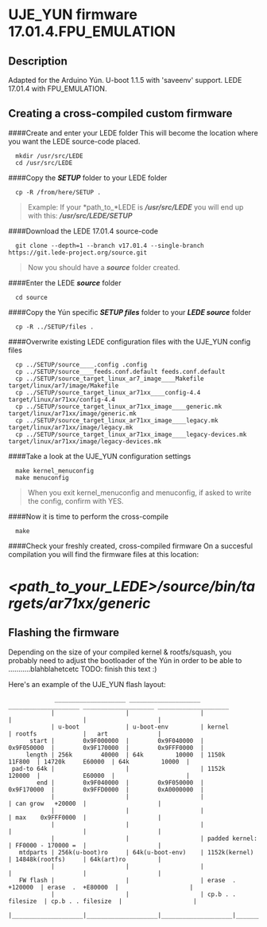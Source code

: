 # UJE_YUN firmware 17.01.4.FPU_EMULATION

## Description

Adapted for the Arduino Yún.
U-boot 1.1.5 with 'saveenv' support.
LEDE 17.01.4 with FPU_EMULATION.


## Creating a cross-compiled custom firmware

####Create and enter your LEDE folder
This will become the location where you want the LEDE source-code placed.
```
  mkdir /usr/src/LEDE
  cd /usr/src/LEDE
```


####Copy the ***SETUP*** folder to your LEDE folder
```
  cp -R /from/here/SETUP .
```
>  Example: If your *path_to_*LEDE is ***/usr/src/LEDE***
>           you will end up with this: ***/usr/src/LEDE/SETUP***


####Download the LEDE 17.01.4 source-code
```
  git clone --depth=1 --branch v17.01.4 --single-branch https://git.lede-project.org/source.git
```
>  Now you should have a ***source*** folder created.


####Enter the LEDE ***source*** folder
```
  cd source
```


####Copy the Yún specific ***SETUP files*** folder to your ***LEDE source*** folder
```
  cp -R ../SETUP/files .
```


####Overwrite existing LEDE configuration files with the UJE_YUN config files
```
  cp ../SETUP/source____.config .config
  cp ../SETUP/source____feeds.conf.default feeds.conf.default
  cp ../SETUP/source_target_linux_ar7_image____Makefile target/linux/ar7/image/Makefile
  cp ../SETUP/source_target_linux_ar71xx____config-4.4 target/linux/ar71xx/config-4.4
  cp ../SETUP/source_target_linux_ar71xx_image____generic.mk target/linux/ar71xx/image/generic.mk
  cp ../SETUP/source_target_linux_ar71xx_image____legacy.mk target/linux/ar71xx/image/legacy.mk
  cp ../SETUP/source_target_linux_ar71xx_image____legacy-devices.mk target/linux/ar71xx/image/legacy-devices.mk
```


####Take a look at the UJE_YUN configuration settings
```
  make kernel_menuconfig
  make menuconfig
```
>  When you exit kernel_menuconfig and menuconfig,
>  if asked to write the config, confirm with YES.


####Now it is time to perform the cross-compile
```
  make
```


####Check your freshly created, cross-compiled firmware
On a succesful compilation you will find the firmware files at this location:
#  ***<path_to_your_LEDE>/source/bin/targets/ar71xx/generic***


## Flashing the firmware

Depending on the size of your compiled kernel & rootfs/squash,
you probably need to adjust the bootloader of the Yún
in order to be able to   ...........blahblahetcetc
    TODO:  finish this text :)
  
  
Here's an example of the UJE_YUN flash layout:
```
             ____________________ ____________________ ____________________ ____________________ ____________________ 
            |                    |                    |                    |                    |                    |
            | u-boot             | u-boot-env         | kernel             | rootfs             |   art              |
      start |        0x9F000000  |        0x9F040000  |        0x9F050000  |        0x9F170000  |        0x9FFF0000  |
     length | 256k        40000  | 64k         10000  | 1150k      11F800  | 14720k     E60000  | 64k         10000  |
 pad-to 64k |                    |                    | 1152k      120000  |            E60000  |                    |
        end |        0x9F040000  |        0x9F050000  |        0x9F170000  |        0x9FFD0000  |        0xA0000000  |
            |                    |                    |                    | can grow   +20000  |                    |
            |                    |                    |                    | max    0x9FFF0000  |                    |
            |                    |                    |                    |                    |                    |
            |                    |                    | padded kernel:     | FF0000 - 170000 =  |                    |
   mtdparts | 256k(u-boot)ro     | 64k(u-boot-env)    | 1152k(kernel)      | 14848k(rootfs)     | 64k(art)ro         |
            |                    |                    |                    |                    |                    |
   FW flash |                    |                    | erase  .  +120000  | erase  .  +E80000  |                    |
            |                    |                    | cp.b . . filesize  | cp.b . . filesize  |                    |
            |____________________|____________________|____________________|____________________|____________________|
```



